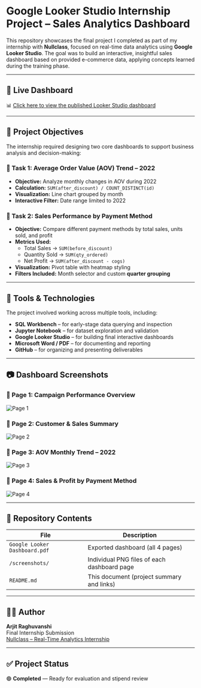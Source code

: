 # Google Looker Studio Internship Project – Sales Analytics Dashboard

This repository showcases the final project I completed as part of my internship with **Nullclass**, focused on real-time data analytics using **Google Looker Studio**. 
The goal was to build an interactive, insightful sales dashboard based on provided e-commerce data, applying concepts learned during the training phase.

---

## 🔗 Live Dashboard

📊 [Click here to view the published Looker Studio dashboard](https://lookerstudio.google.com/reporting/4e15bd8a-9196-4473-8e7e-462d3e15c97e)

---

## 📌 Project Objectives

The internship required designing two core dashboards to support business analysis and decision-making:

### 🧩 Task 1: Average Order Value (AOV) Trend – 2022

- **Objective:** Analyze monthly changes in AOV during 2022
- **Calculation:** `SUM(after_discount) / COUNT_DISTINCT(id)`
- **Visualization:** Line chart grouped by month
- **Interactive Filter:** Date range limited to 2022

### 🧩 Task 2: Sales Performance by Payment Method

- **Objective:** Compare different payment methods by total sales, units sold, and profit
- **Metrics Used:**
  - Total Sales → `SUM(before_discount)`
  - Quantity Sold → `SUM(qty_ordered)`
  - Net Profit → `SUM(after_discount - cogs)`
- **Visualization:** Pivot table with heatmap styling
- **Filters Included:** Month selector and custom **quarter grouping**

---

## 🧰 Tools & Technologies

The project involved working across multiple tools, including:

- **SQL Workbench** – for early-stage data querying and inspection
- **Jupyter Notebook** – for dataset exploration and validation
- **Google Looker Studio** – for building final interactive dashboards
- **Microsoft Word / PDF** – for documenting and reporting
- **GitHub** – for organizing and presenting deliverables

---

## 📷 Dashboard Screenshots

### 🔹 Page 1: Campaign Performance Overview  
![Page 1](./screenshots/Page1_Campaign_Overview.png)

### 🔹 Page 2: Customer & Sales Summary  
![Page 2](./screenshots/Page2_Customer_Summary.png)

### 🔹 Page 3: AOV Monthly Trend – 2022  
![Page 3](./screenshots/Page3_AOV_Trend.png)

### 🔹 Page 4: Sales & Profit by Payment Method  
![Page 4](./screenshots/Page4_Payment_Analysis.png)

---

## 📁 Repository Contents

| File | Description |
|------|-------------|
| `Google Looker Dashboard.pdf` | Exported dashboard (all 4 pages) |
| `/screenshots/` | Individual PNG files of each dashboard page |
| `README.md` | This document (project summary and links) |

---

## 👨‍💼 Author

**Arjit Raghuvanshi**  
Final Internship Submission  
[Nullclass – Real-Time Analytics Internship](https://nullclass.com)

---

## ✅ Project Status

🟢 **Completed** — Ready for evaluation and stipend review
